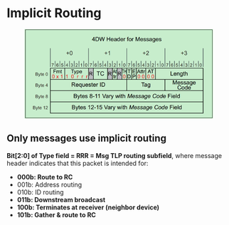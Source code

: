 # Implicit Routing

<figure><img src="../../../.gitbook/assets/image (14).png" alt=""><figcaption></figcaption></figure>

## Only messages use implicit routing

**Bit\[2:0] of Type field = RRR = Msg TLP routing subfield**, where message header indicates that this packet is intended for:

* **000b: Route to RC**
* 001b: Address routing
* 010b: ID routing
* **011b: Downstream broadcast**
* **100b: Terminates at receiver (neighbor device)**
* **101b: Gather & route to RC**
